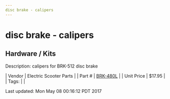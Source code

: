 ```yaml
---
disc brake - calipers
---
```

# disc brake - calipers
## Hardware / Kits
Description: 	calipers for BRK-512 disc brake 

| Vendor | Electric Scooter Parts | 
| Part # | [BRK-480L](http://electricscooterparts.com/discbrakes.html) | 
| Unit Price | $17.95 | 
| Tags: |  | 

Last updated: Mon May 08 00:16:12 PDT 2017